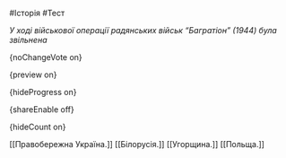 #Історія #Тест

*У ході військової операції радянських військ “Багратіон” (1944) була звільнена*

{noChangeVote on}

{preview on}

{hideProgress on}

{shareEnable off}

{hideCount on}

[[Правобережна Україна.]]
[[Білорусія.]]
[[Угорщина.]]
[[Польща.]]

